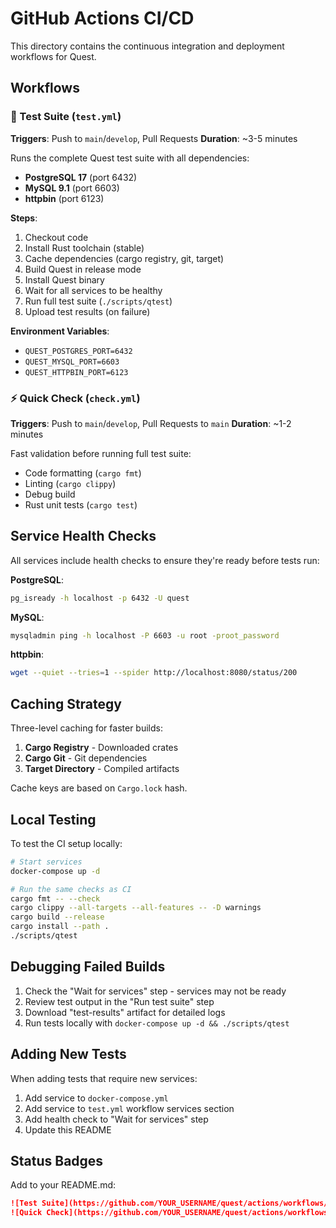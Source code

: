# GitHub Actions CI/CD

This directory contains the continuous integration and deployment workflows for Quest.

## Workflows

### 🧪 Test Suite (`test.yml`)

**Triggers**: Push to `main`/`develop`, Pull Requests
**Duration**: ~3-5 minutes

Runs the complete Quest test suite with all dependencies:
- **PostgreSQL 17** (port 6432)
- **MySQL 9.1** (port 6603)
- **httpbin** (port 6123)

**Steps**:
1. Checkout code
2. Install Rust toolchain (stable)
3. Cache dependencies (cargo registry, git, target)
4. Build Quest in release mode
5. Install Quest binary
6. Wait for all services to be healthy
7. Run full test suite (`./scripts/qtest`)
8. Upload test results (on failure)

**Environment Variables**:
- `QUEST_POSTGRES_PORT=6432`
- `QUEST_MYSQL_PORT=6603`
- `QUEST_HTTPBIN_PORT=6123`

### ⚡ Quick Check (`check.yml`)

**Triggers**: Push to `main`/`develop`, Pull Requests to `main`
**Duration**: ~1-2 minutes

Fast validation before running full test suite:
- Code formatting (`cargo fmt`)
- Linting (`cargo clippy`)
- Debug build
- Rust unit tests (`cargo test`)

## Service Health Checks

All services include health checks to ensure they're ready before tests run:

**PostgreSQL**:
```bash
pg_isready -h localhost -p 6432 -U quest
```

**MySQL**:
```bash
mysqladmin ping -h localhost -P 6603 -u root -proot_password
```

**httpbin**:
```bash
wget --quiet --tries=1 --spider http://localhost:8080/status/200
```

## Caching Strategy

Three-level caching for faster builds:
1. **Cargo Registry** - Downloaded crates
2. **Cargo Git** - Git dependencies
3. **Target Directory** - Compiled artifacts

Cache keys are based on `Cargo.lock` hash.

## Local Testing

To test the CI setup locally:

```bash
# Start services
docker-compose up -d

# Run the same checks as CI
cargo fmt -- --check
cargo clippy --all-targets --all-features -- -D warnings
cargo build --release
cargo install --path .
./scripts/qtest
```

## Debugging Failed Builds

1. Check the "Wait for services" step - services may not be ready
2. Review test output in the "Run test suite" step
3. Download "test-results" artifact for detailed logs
4. Run tests locally with `docker-compose up -d && ./scripts/qtest`

## Adding New Tests

When adding tests that require new services:
1. Add service to `docker-compose.yml`
2. Add service to `test.yml` workflow services section
3. Add health check to "Wait for services" step
4. Update this README

## Status Badges

Add to your README.md:

```markdown
![Test Suite](https://github.com/YOUR_USERNAME/quest/actions/workflows/test.yml/badge.svg)
![Quick Check](https://github.com/YOUR_USERNAME/quest/actions/workflows/check.yml/badge.svg)
```
